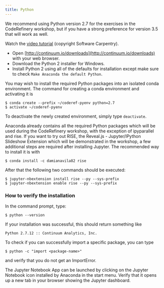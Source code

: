 ```yaml
---
title: Python
---
```


We recommend using Python version 2.7 for the exercises in the CodeRefinery
workshop, but if you have a strong preference for version 3.5 that will work as
well.

Watch the [video tutorial](https://www.youtube.com/watch?v=xxQ0mzZ8UvA)
(copyright Software Carpentry).

- Open [http://continuum.io/downloads](http://continuum.io/downloads) with your web browser.
- Download the Python 2 installer for Windows.
- Install Python 2 using all of the defaults for installation except make sure to check
  `Make Anaconda the default Python`.

You may wish to install the required Python packages into an isolated conda environment. The command for creating a conda environment and activating it is

```shell
$ conda create --prefix ~/coderef-pyenv python=2.7
$ activate ~/coderef-pyenv
```

To deactivate the newly created environment, simply type `deactivate`.

Anaconda already contains all the required Python packages which will be used during the CodeRefinery workshop, with the exception of ipyparallel and rise. 
If you want to try out RISE, the Reveal.js - Jupyter/IPython Slideshow Extension which will be demonstrated in the workshop, a few additional steps are required after installing Jupyter. The recommended way to install it is with 

```shell
$ conda install -c damianavila82 rise
```

After that the following two commands should be executed:

```shell
$ jupyter-nbextension install rise --py --sys-prefix
$ jupyter-nbextension enable rise --py --sys-prefix
```


### How to verify the installation

In the command prompt, type:

```shell
$ python --version
```
If your installation was successful, this should return something like

```shell
Python 2.7.12 :: Continuum Analytics, Inc.
```

To check if you can successfully import a specific package, you can type

```shell
$ python -c "import <package-name>"
```

and verify that you do not get an ImportError.

The Jupyter Notebook App can be launched by clicking on the Jupyter Notebook
icon installed by Anaconda in the start menu.
Verify that it opens up a new tab in your browser showing the Jupyter dashboard.
